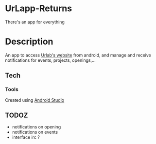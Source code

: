 # UrLapp-Returns
There's an app for everything

# Description

An app to access [Urlab's website](https://urlab.be/) from android, and manage and receive notifications for events, projects, openings,...


## Tech

### Tools

Created using [Android Studio](https://developer.android.com/studio)

## TODOZ

* notifications on opening
* notifications on events
* interface irc ?
